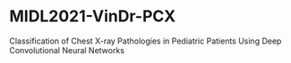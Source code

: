 # MIDL2021-VinDr-PCX
Classification of Chest X-ray Pathologies in Pediatric Patients Using Deep Convolutional Neural Networks 
